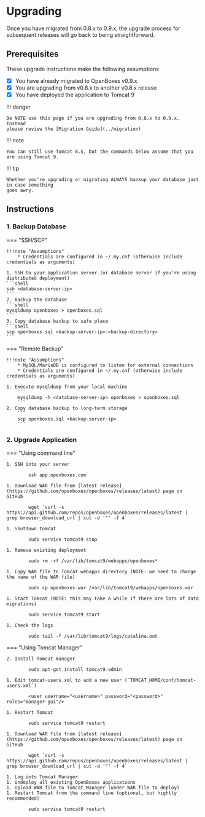 # Upgrading 

Once you have migrated from 0.8.x to 0.9.x, the upgrade process for subsequent releases will 
go back to being straightforward. 


## Prerequisites
These upgrade instructions make the following assumptions

* [x] You have already migrated to OpenBoxes v0.9.x  
* [x] You are upgrading from v0.8.x to another v0.8.x release  
* [x] You have deployed the application to Tomcat 9  

!!! danger 
    
    Do NOTE use this page if you are upgrading from 0.8.x to 0.9.x. Instead
    please review the [Migration Guide](../migration)

!!! note
    
    You can still use Tomcat 8.5, but the commands below assume that you are using Tomcat 9.

!!! tip
    
    Whether you're upgrading or migrating ALWAYS backup your database just in case something 
    goes awry.


## Instructions

### 1. Backup Database

=== "SSH/SCP"

    !!!note "Assumptions"
        * Credentials are configured in ~/.my.cnf (otherwise include credentials as arguments)

    1. SSH to your application server (or database server if you're using distributed deployment)
    ```shell
    ssh <database-server-ip>
    ```
    2. Backup the database
    ```shell
    mysqldump openboxes > openboxes.sql 
    ```
    3. Copy database backup to safe place
    ```shell
    scp openboxes.sql <backup-server-ip>:<backup-directory>
    ```
=== "Remote Backup"
    
    !!!note "Assumptions"
        * MySQL/MariaDB is configured to listen for external connections
        * Credentials are configured in ~/.my.cnf (otherwise include credentials as arguments)

    1. Execute mysqldump from your local machine
        ```
        mysqldump -h <database-server-ip> openboxes > openboxes.sql
        ```
    2. Copy database backup to long-term storage
        ```
        scp openboxes.sql <backup-server-ip>
        ```


### 2. Upgrade Application

=== "Using command line"

    1. SSH into your server

            ssh app.openboxes.com

    1. Download WAR file from [latest release](https://github.com/openboxes/openboxes/releases/latest) page on GitHub

            wget `curl -s https://api.github.com/repos/openboxes/openboxes/releases/latest | grep browser_download_url | cut -d '"' -f 4`

    1. Shutdown tomcat 

            sudo service tomcat9 stop

    1. Remove existing deployment

            sudo rm -rf /var/lib/tomcat9/webapps/openboxes*

    1. Copy WAR file to Tomcat webapps directory (NOTE: we need to change the name of the WAR file)

            sudo cp openboxes.war /var/lib/tomcat9/webapps/openboxes.war

    1. Start Tomcat (NOTE: this may take a while if there are lots of data migrations)
    
            sudo service tomcat9 start

    1. Check the logs 

            sudo tail -f /var/lib/tomcat9/logs/catalina.out

=== "Using Tomcat Manager"

    2. Install Tomcat manager
    
            sudo apt-get install tomcat9-admin
            
    1. Edit tomcat-users.xml to add a new user (`TOMCAT_HOME/conf/tomcat-users.xml`)
        
            <user username="<username>" password="<password>" roles="manager-gui"/>
    
    1. Restart Tomcat
    
            sudo service tomcat9 restart
    
    1. Download WAR file from [latest release](https://github.com/openboxes/openboxes/releases/latest) page on GitHub
    
            wget `curl -s https://api.github.com/repos/openboxes/openboxes/releases/latest | grep browser_download_url | cut -d '"' -f 4`
    
    1. Log into Tomcat Manager 
    1. Undeploy all existing OpenBoxes applications 
    1. Upload WAR file to Tomcat Manager (under WAR file to deploy)
    1. Restart Tomcat from the command line (optional, but hightly recommended)
    
            sudo service tomcat9 restart
